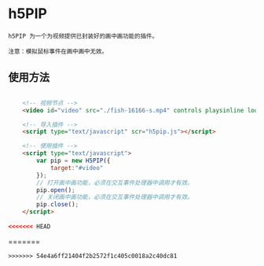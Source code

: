 # h5PIP

    h5PIP 为一个为视频提供已封装好的画中画功能的插件。

    注意：模拟鼠标事件在画中画中无效。

## 使用方法

```html

    <!-- 视频节点 -->
    <video id="video" src="./fish-16166-s.mp4" controls playsinline loop></video>

    <!-- 导入插件 -->
    <script type="text/javascript" scr="h5pip.js"></script>

    <!-- 使用插件 -->
    <script type="text/javascript">
        var pip = new H5PIP({
            target:"#video"
        });
        // 打开画中画功能，必须在交互事件处理器中调用才有效。
        pip.open();
        // 关闭画中画功能，必须在交互事件处理器中调用才有效。
        pip.close();
    </script>
    
<<<<<<< HEAD
```
=======
```
>>>>>>> 54e4a6ff21404f2b2572f1c405c0018a2c40dc81
